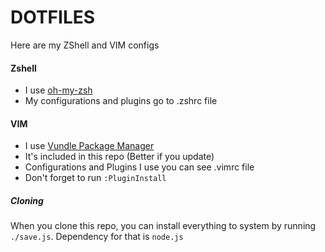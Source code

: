 DOTFILES
=======

Here are my ZShell and VIM configs

#### Zshell
  * I use [oh-my-zsh](https://github.com/robbyrussell/oh-my-zsh)
  * My configurations and plugins go to .zshrc file

#### VIM
  * I use [Vundle Package Manager](https://github.com/gmarik/Vundle.vim)
  * It's included in this repo (Better if you update)
  * Configurations and Plugins I use you can see .vimrc file
  * Don't forget to run `:PluginInstall`

##### Cloning

When you clone this repo, you can install everything to system by running `./save.js`.
Dependency for that is `node.js`
